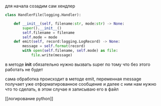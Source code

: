 


для начала созадим сам хендлер
```python
class HandlerFile(logging.Handler):  

    def __init__(self, filename:str, mode:str) -> None:  
        super().__init__()  
        self.filename = filename  
        self.mode = mode  
    def emit(self, record:logging.LogRecord) -> None:  
        message = self.format(record)  
        with open(self.filename, self.mode) as file:  
            file.write(message)
```
в методе __init__ обязательно нужно вызвать super по тому что без этого работать не будет

сама обработка происходит в методе emit, переменная message получает уже отформатированное сообщение и далее с ним нам нужно что то сделать, в этом случае я записываю его в файл


[[логирование python]]